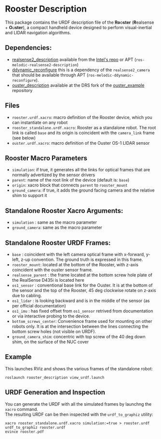 # Rooster Description
This package contains the URDF description file of the **Ro**o**ster** (**R**ealsense + **O**u**ster**), a compact
handheld device designed to perform visual-inertial and LIDAR navigation algorithms.

## Dependencies:
 - [realsense2_description](https://github.com/IntelRealSense/realsense-ros/tree/development/realsense2_description) available from the  [Intel's repo](https://github.com/IntelRealSense/realsense-ros) or APT (`ros-melodic-realsense2-description`) 
 - [ddynamic_reconfigure](https://github.com/pal-robotics/ddynamic_reconfigure) this is a dependency of the `realsense2_camera` that should be available through APT (`ros-melodic-ddynamic-reconfigure`).
 - [ouster_description](https://github.com/ori-drs/ouster_example/tree/create-ouster-description/ouster_description) available at the DRS fork of the [ouster_example](https://github.com/ori-drs/ouster_example) repository

## Files
 - `rooster.urdf.xacro`: macro definition of the Rooster device, which you can instantiate on any robot
 - `rooster_standalone.urdf.xacro`: Rooster as a standalone robot. The root link is called `base` and its origin
   is coincident with the `camera_link` frame (see below)
 - `ouster.urdf.xacro`: macro definition of the Ouster OS-1 LIDAR sensor

## Rooster Macro Parameters
 - `simulation`: if true, it generates all the links for optical frames that are normally advertized by the sensor drivers
 - `parent`: name of the root link of the device (default is: `base`)
 - `origin`: xacro block that connects `parent` to `rooster_mount`
 - `ground_camera`: if true, it adds the ground facing camera and the relative shim to support it

## Standalone Rooster Xacro Arguments:
 - `simulation` : same as the macro parameter
 - `ground_camera`: same as the macro parameter

## Standalone  Rooster URDF Frames:
 - `base` : coincident with the left camera optical frame with x-forward, y-left, z-up convention. The ground truth is expressed in this frame.
 - `rooster_mount`: located at the bottom of the Rooster, with z-axis coincident with the ouster sensor frame.
 - `realsense_parent` : the frame located at the bottom screw hole plate of the RealSense D435i is located here
 - `os1_sensor` : conventional base link for the Ouster. 
                  It is at the bottom of the sensor and the top of the Rooster, 45 deg clockwise rotate on z-axis due to cabling.
 - `os1_lidar` : is looking backward and is in the middle of the sensor (as per official documentation)
 - `os1_imu` : has fixed offset from `os1_sensor` retrived from documentation or via interactive probing to the device.
 - `bottom_screws_center`: Convenience frame used for mounting on other robots only.
                           It is at the intersection between the lines connecting the bottom screw holes (not visible on URDF). 
 - `ground_camera_shim`: concentric with top screw of the 40 deg down shim, on the surface of the NUC cover
                           

## Example
This launches RViz and shows the various frames of the standalone robot:
```
roslaunch rooster_description view_urdf.launch
```
## URDF Generation and Inspection
You can generate the URDF with all the simulated frames by launchng the `xacro` command.  
The resulting URDF can be then inspected with the `urdf_to_graphiz` utility:
```
xacro rooster_standalone.urdf.xacro simulation:=true > rooster.urdf
urdf_to_graphiz rooster.urdf
evince rooster.pdf
```
